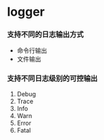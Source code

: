 # logger

### 支持不同的日志输出方式
- 命令行输出
- 文件输出


### 支持不同日志级别的可控输出
1. Debug
2. Trace
3. Info
4. Warn
5. Error
6. Fatal

